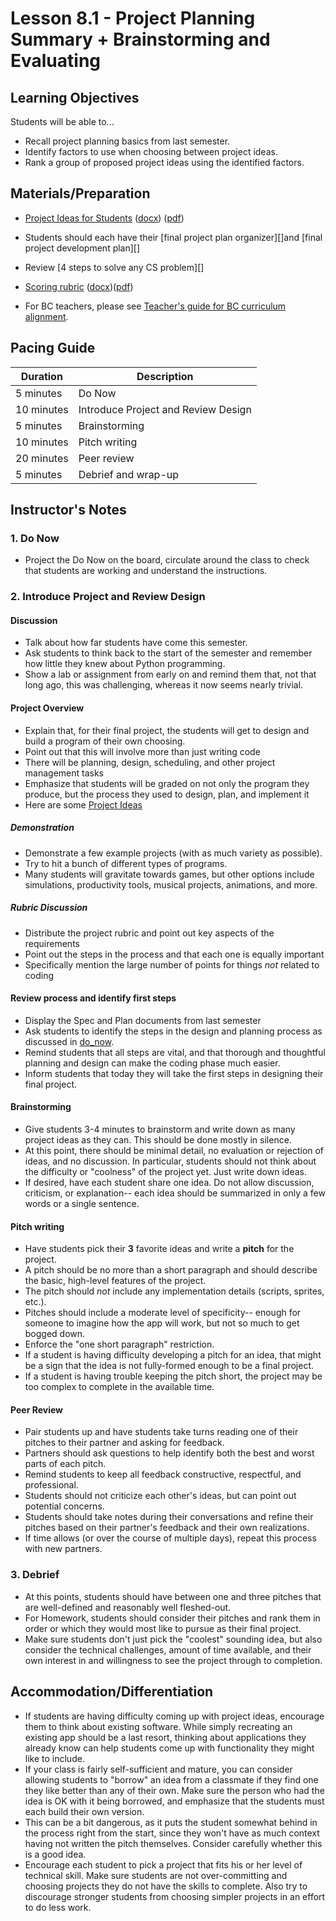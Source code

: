# Lesson 8.1 - Project Planning Summary + Brainstorming and Evaluating

## Learning Objectives

Students will be able to...

* Recall project planning basics from last semester.
* Identify factors to use when choosing between project ideas.
* Rank a group of proposed project ideas using the identified factors.

## Materials/Preparation

* [Project Ideas for Students](project_ideas.md) ([docx](https://github.com/TEALSK12/2nd-semester-introduction-to-computer-science/raw/master/units/8_unit/01_lesson/project_ideas.docx)) ([pdf](https://github.com/TEALSK12/2nd-semester-introduction-to-computer-science/raw/master/units/8_unit/01_lesson/project_ideas.pdf))
* Students should each have their [final project plan organizer][]and [final project development plan][]
* Review [4 steps to solve any CS problem][]
* [Scoring rubric](../rubric.md) ([docx](../rubric.docx))([pdf](../rubric.pdf))

* For BC teachers, please see [Teacher's guide for BC curriculum alignment](01_lesson_canada.md).

## Pacing Guide

| Duration  | Description                                   |
| --------- | --------------------------------------------- |
| 5 minutes | Do Now |
| 10 minutes | Introduce Project and Review Design|
| 5 minutes | Brainstorming |
| 10 minutes | Pitch writing |
| 20 minutes | Peer review  |
| 5 minutes | Debrief and wrap-up|

## Instructor's Notes

### 1. Do Now

* Project the Do Now on the board, circulate around the class to check that students are working and understand the instructions.

### 2. Introduce Project and Review Design

#### Discussion

* Talk about how far students have come this semester.
* Ask students to think back to the start of the semester and remember how little they knew about Python programming.
* Show a lab or assignment from early on and remind them that, not that long ago, this was challenging, whereas it now seems nearly trivial.

#### Project Overview

* Explain that, for their final project, the students will get to design and build a program of their own choosing.
* Point out that this will involve more than just writing code
* There will be planning, design, scheduling, and other project management tasks
* Emphasize that students will be graded on not only the program they produce, but the process they used to design, plan, and implement it
* Here are some [Project Ideas](projectideas.md)

##### Demonstration

* Demonstrate a few example projects (with as much variety as possible).
* Try to hit a bunch of different types of programs.  
* Many students will gravitate towards games, but other options include simulations, productivity tools, musical projects, animations, and more.

##### Rubric Discussion

* Distribute the project rubric and point out key aspects of the requirements
* Point out the steps in the process and that each one is equally important
* Specifically mention the large number of points for things _not_ related to coding

#### Review process and identify first steps

* Display the Spec and Plan documents from last semester
* Ask students to identify the steps in the design and planning process as discussed in [do_now](do_now.md).
* Remind students that all steps are vital, and that thorough and thoughtful planning and design can make the coding phase much easier.
* Inform students that today they will take the first steps in designing their final project.

#### Brainstorming

* Give students 3-4 minutes to brainstorm and write down as many project ideas as they can.  This should be done mostly in silence.
* At this point, there should be minimal detail, no evaluation or rejection of ideas, and no discussion.  In particular, students should not think about the difficulty or "coolness" of the project yet.  Just write down ideas.
* If desired, have each student share one idea.  Do not allow discussion, criticism, or explanation-- each idea should be summarized in only a few words or a single sentence.

#### Pitch writing

* Have students pick their **3** favorite ideas and write a **pitch** for the project.  
* A pitch should be no more than a short paragraph and should describe the basic, high-level features of the project.  
* The pitch should _not_ include any implementation details (scripts, sprites, etc.).
* Pitches should include a moderate level of specificity-- enough for someone to imagine how the app will work, but not so much to get bogged down.  
* Enforce the "one short paragraph" restriction.
* If a student is having difficulty developing a pitch for an idea, that might be a sign that the idea is not fully-formed enough to be a final project.
* If a student is having trouble keeping the pitch short, the project may be too complex to complete in the available time.

#### Peer Review

* Pair students up and have students take turns reading one of their pitches to their partner and asking for feedback.  
* Partners should ask questions to help identify both the best and worst parts of each pitch.
* Remind students to keep all feedback constructive, respectful, and professional.  
* Students should not criticize each other's ideas, but can point out potential concerns.
* Students should take notes during their conversations and refine their pitches based on their partner's feedback and their own realizations.
* If time allows (or over the course of multiple days), repeat this process with new partners.

### 3. Debrief

* At this points, students should have between one and three pitches that are well-defined and reasonably well fleshed-out.  
* For Homework, students should consider their pitches and rank them in order or which they would most like to pursue as their final project.
* Make sure students don't just pick the "coolest" sounding idea, but also consider the technical challenges, amount of time available, and their own interest in and willingness to see the project through to completion.

## Accommodation/Differentiation

* If students are having difficulty coming up with project ideas, encourage them to think about existing software.  While simply recreating an existing app should be a last resort, thinking about applications they already know can help students come up with functionality they might like to include.
* If your class is fairly self-sufficient and mature, you can consider allowing students to "borrow" an idea from a classmate if they find one they like better than any of their own.  Make sure the person who had the idea is OK with it being borrowed, and emphasize that the students must each build their own version.
* This can be a bit dangerous, as it puts the student somewhat behind in the process right from the start, since they won't have as much context having not written the pitch themselves.  Consider carefully whether this is a good idea.
* Encourage each student to pick a project that fits his or her level of technical skill.  Make sure students are not over-committing and choosing projects they do not have the skills to complete.  Also try to discourage stronger students from choosing simpler projects in an effort to do less work.

